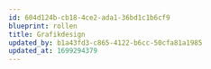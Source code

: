 ```yaml
---
id: 604d124b-cb18-4ce2-ada1-36bd1c1b6cf9
blueprint: rollen
title: Grafikdesign
updated_by: b1a43fd3-c865-4122-b6cc-50cfa81a1985
updated_at: 1699294379
---
```

